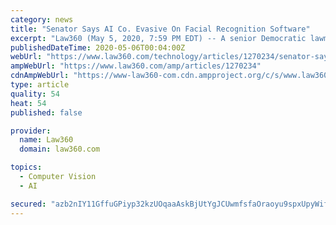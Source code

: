 ```yaml
---
category: news
title: "Senator Says AI Co. Evasive On Facial Recognition Software"
excerpt: "Law360 (May 5, 2020, 7:59 PM EDT) -- A senior Democratic lawmaker continues to press an artificial intelligence company that has reportedly been offering its facial recognition software as a \"contact tracing\" tool to track the spread of the novel coronavirus to verify that its technology works and does not pose an undue threat to US."
publishedDateTime: 2020-05-06T00:04:00Z
webUrl: "https://www.law360.com/technology/articles/1270234/senator-says-ai-co-evasive-on-facial-recognition-software"
ampWebUrl: "https://www.law360.com/amp/articles/1270234"
cdnAmpWebUrl: "https://www-law360-com.cdn.ampproject.org/c/s/www.law360.com/amp/articles/1270234"
type: article
quality: 54
heat: 54
published: false

provider:
  name: Law360
  domain: law360.com

topics:
  - Computer Vision
  - AI

secured: "azb2nIY11GffuGPiyp32kzUOqaaAskBjUtYgJCUwmfsfaOraoyu9spxUpyWif8zTl029E9rn9xBaR5yXFA9rnWoOLPtEQMzYT8LmBJf9TchkrJcOoX5sYLwnfSLDtEg4nSwK/2ZcTO45pClbtdLRz8g7tqMWON616noHVORxAXsfSq360+LC2zl2Si5BcAWzOvdzL46yBck7yHktgOyhaI+hlAQ08uR81RO3i8+BpKxTNpVtu0WaaXQtkbVAoIxeSI1198mOZAbDO0iT1ZR95fF7dcChNdDq+RlyMG+lubi/cy1e/X5BgL0pyInFIZgc;wjp2pC/ZgTmEufqOt/A3Eg=="
---
```


